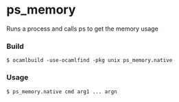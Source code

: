# ps_memory
Runs a process and calls ps to get the memory usage

### Build

```
$ ocamlbuild -use-ocamlfind -pkg unix ps_memory.native
```

### Usage

```
$ ps_memory.native cmd arg1 ... argn
```
